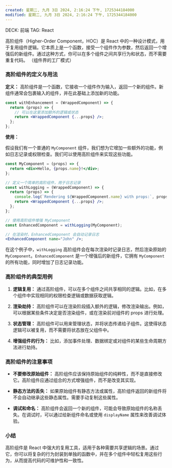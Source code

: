 ```yaml
---
created: 星期二, 九月 3日 2024, 2:16:24 下午, 1725344184000
modified: 星期二, 九月 3日 2024, 2:16:24 下午, 1725344184000
---
```



DECK: 前端
TAG: React

高阶组件（Higher-Order Component，HOC）是 React 中的一种设计模式，用于复用组件逻辑。它本质上是一个函数，接受一个组件作为参数，然后返回一个增强后的新组件。通过这种方式，你可以在多个组件之间共享行为和状态，而不需要重复代码。
（组件界的工厂模式）

### 高阶组件的定义与用法

**定义：**
高阶组件是一个函数，它接收一个组件作为输入，返回一个新的组件。新组件通常会包裹输入的组件，并在此基础上添加新的功能。

```jsx
const withEnhancement = (WrappedComponent) => {
  return (props) => {
    // 可以在这里添加额外的逻辑或状态
    return <WrappedComponent {...props} />;
  };
};
```

**使用：**

假设我们有一个普通的 `MyComponent` 组件，我们想为它增加一些额外的功能，例如日志记录或权限检查。我们可以使用高阶组件来实现这些功能。

```jsx
const MyComponent = (props) => {
  return <div>Hello, {props.name}!</div>;
};

// 定义一个简单的高阶组件，用于日志记录
const withLogging = (WrappedComponent) => {
  return (props) => {
    console.log(`Rendering ${WrappedComponent.name} with props:`, props);
    return <WrappedComponent {...props} />;
  };
};

// 使用高阶组件增强 MyComponent
const EnhancedComponent = withLogging(MyComponent);

// 在渲染时，EnhancedComponent 会自动记录日志
<EnhancedComponent name="John" />;
```

在这个例子中，`withLogging` 高阶组件会在每次渲染时记录日志，然后渲染原始的 `MyComponent`。`EnhancedComponent` 是一个增强后的新组件，它拥有 `MyComponent` 的所有功能，同时增加了日志记录功能。

### 高阶组件的典型用例

1. **逻辑复用：**
   通过高阶组件，可以在多个组件之间共享相同的逻辑。比如，在多个组件中实现相同的权限检查逻辑或数据获取逻辑。

2. **渲染劫持：**
   高阶组件可以在渲染阶段插入额外的逻辑，修改渲染输出。例如，可以根据某些条件决定是否渲染组件，或在渲染前对组件的 props 进行处理。

3. **状态管理：**
   高阶组件可以用来管理状态，并将状态传递给子组件。这使得状态逻辑可以被复用，而不需要将状态放在父组件中。

4. **增强组件的行为：**
   比如，添加事件处理、数据绑定或对组件的某些生命周期方法进行劫持。

### 高阶组件的注意事项

- **不要修改原始组件：** 高阶组件应该保持原始组件的纯粹性，而不是直接修改它。高阶组件应通过组合的方式增强组件，而不是改变其实现。

- **静态方法的丢失：** 如果原始组件有静态方法或属性，高阶组件返回的新组件将不会自动继承这些静态属性。需要手动复制这些属性。

- **调试和命名：** 高阶组件会返回一个新的组件，可能会导致原始组件的名称丢失。在调试时，可以通过给新组件命名或使用 `displayName` 属性来改善调试体验。

### 小结

高阶组件是 React 中强大的复用工具，适用于各种需要共享逻辑的场景。通过它，你可以将复杂的行为封装到单独的函数中，并在多个组件中轻松复用这些行为，从而提高代码的可维护性和一致性。